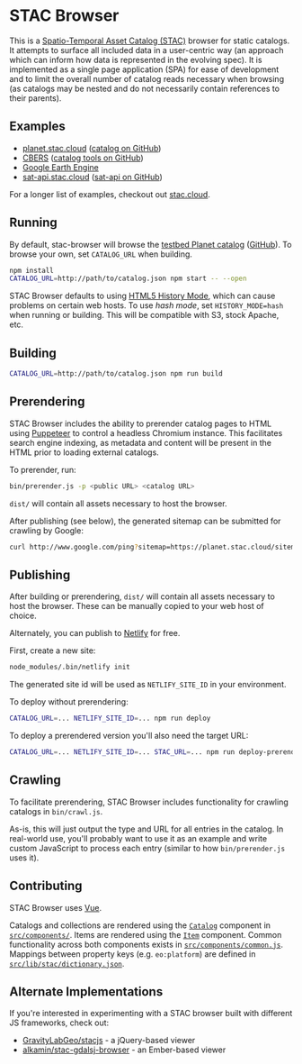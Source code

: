 # STAC Browser

This is a [Spatio-Temporal Asset Catalog
(STAC)](https://github.com/radiantearth/stac-spec) browser for static catalogs.
It attempts to surface all included data in a user-centric way (an approach
which can inform how data is represented in the evolving spec). It is
implemented as a single page application (SPA) for ease of development and to
limit the overall number of catalog reads necessary when browsing (as catalogs
may be nested and do not necessarily contain references to their parents).

## Examples

* [planet.stac.cloud](https://planet.stac.cloud) ([catalog on GitHub](https://github.com/cholmes/pdd-stac/))
* [CBERS](https://cbers.stac.cloud) ([catalog tools on GitHub](https://github.com/fredliporace/cbers-2-stac))
* [Google Earth Engine](https://gee.stac.cloud)
* [sat-api.stac.cloud](https://sat-api.stac.cloud) ([sat-api on GitHub](https://github.com/sat-utils/sat-api))

For a longer list of examples, checkout out [stac.cloud](http://stac.cloud).

## Running

By default, stac-browser will browse the [testbed Planet
catalog](https://storage.googleapis.com/pdd-stac/disasters/catalog.json)
([GitHub](https://github.com/cholmes/pdd-stac/)). To browse your own, set
`CATALOG_URL` when building.

```bash
npm install
CATALOG_URL=http://path/to/catalog.json npm start -- --open
```

STAC Browser defaults to using [HTML5 History
Mode](https://router.vuejs.org/guide/essentials/history-mode.html), which can
cause problems on certain web hosts. To use _hash mode_, set
`HISTORY_MODE=hash` when running or building. This will be compatible with
S3, stock Apache, etc.

## Building

```bash
CATALOG_URL=http://path/to/catalog.json npm run build
```

## Prerendering

STAC Browser includes the ability to prerender catalog pages to HTML using
[Puppeteer](https://github.com/GoogleChrome/puppeteer) to control a headless
Chromium instance. This facilitates search engine indexing, as metadata and
content will be present in the HTML prior to loading external catalogs.

To prerender, run:

```bash
bin/prerender.js -p <public URL> <catalog URL>
```

`dist/` will contain all assets necessary to host the browser.

After publishing (see below), the generated sitemap can be submitted for
crawling by Google:

```bash
curl http://www.google.com/ping?sitemap=https://planet.stac.cloud/sitemap.txt
```

## Publishing

After building or prerendering, `dist/` will contain all assets necessary to
host the browser. These can be manually copied to your web host of choice.

Alternately, you can publish to [Netlify](https://www.netlify.com/) for free.

First, create a new site:

```bash
node_modules/.bin/netlify init
```

The generated site id will be used as `NETLIFY_SITE_ID` in your environment.

To deploy without prerendering:

```bash
CATALOG_URL=... NETLIFY_SITE_ID=... npm run deploy
```

To deploy a prerendered version you'll also need the target URL:

```bash
CATALOG_URL=... NETLIFY_SITE_ID=... STAC_URL=... npm run deploy-prerendered
```

## Crawling

To facilitate prerendering, STAC Browser includes functionality for crawling
catalogs in `bin/crawl.js`.

As-is, this will just output the type and URL for all entries in the catalog.
In real-world use, you'll probably want to use it as an example and write
custom JavaScript to process each entry (similar to how `bin/prerender.js`
uses it).

## Contributing

STAC Browser uses [Vue](https://vuejs.org/).

Catalogs and collections are rendered using the
[`Catalog`](src/components/Catalog.vue) component in
[`src/components/`](src/components/). Items are rendered using the
[`Item`](src/components/Item.vue) component. Common functionality across both
components exists in [`src/components/common.js`](src/components/common.js).
Mappings between property keys (e.g. `eo:platform`) are defined in
[`src/lib/stac/dictionary.json`](src/lib/stac/dictionary.json).

## Alternate Implementations

If you're interested in experimenting with a STAC browser built with different
JS frameworks, check out:

* [GravityLabGeo/stacjs](https://github.com/GravityLabGeo/stacjs) - a
  jQuery-based viewer
* [alkamin/stac-gdalsj-browser](https://github.com/alkamin/stac-gdaljs-browser) -
  an Ember-based viewer

